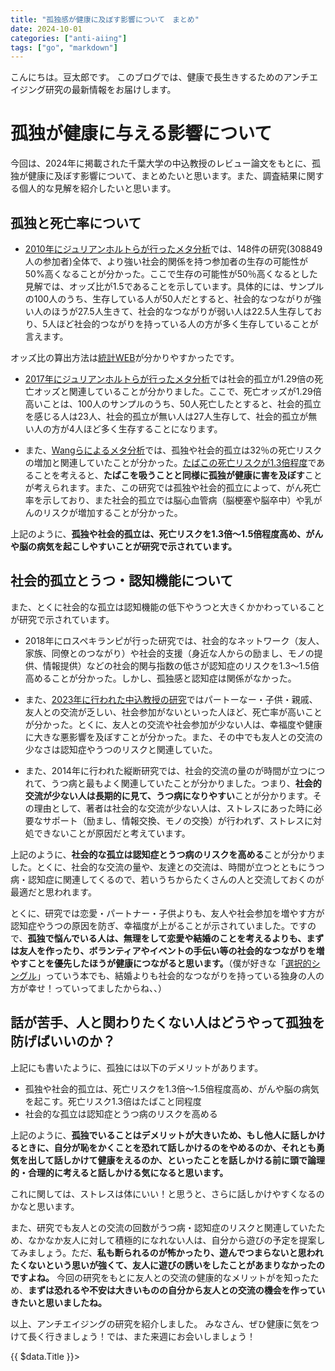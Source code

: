 ```yaml
---
title: "孤独感が健康に及ぼす影響について　まとめ"
date: 2024-10-01
categories: ["anti-aiing"]
tags: ["go", "markdown"]
---
```


こんにちは。豆太郎です。
このブログでは、健康で長生きするためのアンチエイジング研究の最新情報をお届けします。

# 孤独が健康に与える影響について

今回は、2024年に掲載された千葉大学の中込教授のレビュー論文をもとに、孤独が健康に及ぼす影響について、まとめたいと思います。また、調査結果に関する個人的な見解を紹介したいと思います。

## 孤独と死亡率について

- [2010年にジュリアンホルトらが行ったメタ分析](https://journals.plos.org/plosmedicine/article?id=10.1371/journal.pmed.1000316)では、148件の研究(308849人の参加者)全体で、より強い社会的関係を持つ参加者の生存の可能性が50%高くなることが分かった。ここで生存の可能性が50％高くなるとした見解では、オッズ比が1.5であることを示しています。具体的には、サンプルの100人のうち、生存している人が50人だとすると、社会的なつながりが強い人のほうが27.5人生きて、社会的なつながりが弱い人は22.5人生存しており、5人ほど社会的つながりを持っている人の方が多く生存していることが言えます。

オッズ比の算出方法は[統計WEB](https://bellcurve.jp/statistics/course/26781.html?srsltid=AfmBOoqYoMvo1Lb1i-Bgog10tuQWW4jKpDioYL7GqJ5Dm_VM5TcPf4ZA)が分かりやすかったです。


- [2017年にジュリアンホルトらが行ったメタ分析](https://www.ncbi.nlm.nih.gov/pmc/articles/PMC5598785/)では社会的孤立が1.29倍の死亡オッズと関連していることが分かりました。ここで、死亡オッズが1.29倍高いことは、100人のサンプルのうち、50人死亡したとすると、社会的孤立を感じる人は23人、社会的孤立が無い人は27人生存して、社会的孤立が無い人の方が4人ほど多く生存することになります。

- また、[Wangらによるメタ分析](https://www.nature.com/articles/s41562-023-01617-6)では、孤独や社会的孤立は32％の死亡リスクの増加と関連していたことが分かった。[たばこの死亡リスクが1.3倍程度](https://epi.ncc.go.jp/jphc/outcome/252.html#:~:text=%E3%81%AA%E3%81%84%E4%BA%BA%E3%82%88%E3%82%8A%E3%80%81-,%E7%B7%8F%E6%AD%BB%E4%BA%A1%E3%81%A7%E3%81%AF%E7%94%B7%E5%A5%B3%E3%81%A8%E3%82%821.3%E5%80%8D,-%E3%80%81%E3%81%8C%E3%82%93%E6%AD%BB%E4%BA%A1%E3%81%A7%E3%81%AF)であることを考えると、**たばこを吸うことと同様に孤独が健康に害を及ぼす**ことが考えられます。また、この研究では孤独や社会的孤立によって、がん死亡率を示しており、また社会的孤立では脳心血管病（脳梗塞や脳卒中）や乳がんのリスクが増加することが分かった。


上記のように、**孤独や社会的孤立は、死亡リスクを1.3倍～1.5倍程度高め、がんや脳の病気を起こしやすいことが研究で示されています。**

## 社会的孤立とうつ・認知機能について

また、とくに社会的な孤立は認知機能の低下やうつと大きくかかわっていることが研究で示されています。

- 2018年にロスペキランピが行った研究では、社会的なネットワーク（友人、家族、同僚とのつながり）や社会的支援（身近な人からの励まし、モノの提供、情報提供）などの社会的関与指数の低さが認知症のリスクを1.3～1.5倍高めることが分かった。しかし、孤独感と認知症は関係がなかった。

- また、[2023年に行われた中込教授の研究](https://www.sciencedirect.com/science/article/abs/pii/S0277953623002940)ではパートーなー・子供・親戚、友人との交流が乏しい、社会参加がないといった人ほど、死亡率が高いことが分かった。とくに、友人との交流や社会参加が少ない人は、幸福度や健康に大きな悪影響を及ぼすことが分かった。また、その中でも友人との交流の少なさは認知症やうつのリスクと関連していた。

- また、2014年に行われた縦断研究では、社会的交流の量のが時間が立つにつれて、うつ病と最もよく関連していたことが分かりました。つまり、**社会的交流が少ない人は長期的に見て、うつ病になりやすい**ことが分かります。その理由として、著者は社会的な交流が少ない人は、ストレスにあった時に必要なサポート（励まし、情報交換、モノの交換）が行われず、ストレスに対処できないことが原因だと考えています。


上記のように、**社会的な孤立は認知症とうつ病のリスクを高める**ことが分かりました。とくに、社会的な交流の量や、友達との交流は、時間が立つとともにうつ病・認知症に関連してくるので、若いうちからたくさんの人と交流しておくのが最適だと思われます。


とくに、研究では恋愛・パートナー・子供よりも、友人や社会参加を増やす方が認知症やうつの原因を防ぎ、幸福度が上がることが示されていました。ですので、**孤独で悩んでいる人は、無理をして恋愛や結婚のことを考えるよりも、まずは友人を作ったり、ボランティアやイベントの手伝い等の社会的なつながりを増やすことを優先したほうが健康につながると思います。**（僕が好きな「[選択的シングル](https://books.rakuten.co.jp/rb/17455653/)」っていう本でも、結婚よりも社会的なつながりを持っている独身の人の方が幸せ！っていってましたからね、、）

## 話が苦手、人と関わりたくない人はどうやって孤独を防げばいいのか？

上記にも書いたように、孤独には以下のデメリットがあります。

- 孤独や社会的孤立は、死亡リスクを1.3倍～1.5倍程度高め、がんや脳の病気を起こす。死亡リスク1.3倍はたばこと同程度
- 社会的な孤立は認知症とうつ病のリスクを高める

上記のように、**孤独でいることはデメリットが大きいため、もし他人に話しかけるときに、自分が恥をかくことを恐れて話しかけるのをやめるのか、それとも勇気を出して話しかけて健康をえるのか、といったことを話しかける前に頭で論理的・合理的に考えると話しかける気になると思います。**

これに関しては、ストレスは体にいい！と思うと、さらに話しかけやすくなるのかなと思います。

また、研究でも友人との交流の回数がうつ病・認知症のリスクと関連していたため、なかなか友人に対して積極的になれない人は、自分から遊びの予定を提案してみましょう。ただ、**私も断られるのが怖かったり、遊んでつまらないと思われたくないという思いが強くて、友人に遊びの誘いをしたことがあまりなかったのですよね。**
今回の研究をもとに友人との交流の健康的なメリットがを知ったため、**まずは恐れるや不安は大きいものの自分から友人との交流の機会を作っていきたいと思いましたね。**


以上、アンチエイジングの研究を紹介しました。
みなさん、ぜひ健康に気をつけて長く行きましょう！では、また来週にお会いしましょう！
<div>
  {{ $data.Title }}>
</div>
